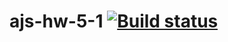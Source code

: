 # ajs-hw-5-1 [![Build status](https://ci.appveyor.com/api/projects/status/cwcp2n2j7oq7q8nv?svg=true)](https://ci.appveyor.com/project/vasllly/ajs-hw-5-1)

